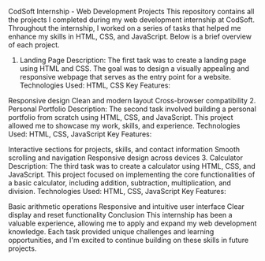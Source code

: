 CodSoft Internship - Web Development Projects
This repository contains all the projects I completed during my web development internship at CodSoft. Throughout the internship, I worked on a series of tasks that helped me enhance my skills in HTML, CSS, and JavaScript. Below is a brief overview of each project.

1. Landing Page
Description:
The first task was to create a landing page using HTML and CSS. The goal was to design a visually appealing and responsive webpage that serves as the entry point for a website.
Technologies Used: HTML, CSS
Key Features:

Responsive design
Clean and modern layout
Cross-browser compatibility
2. Personal Portfolio
Description:
The second task involved building a personal portfolio from scratch using HTML, CSS, and JavaScript. This project allowed me to showcase my work, skills, and experience.
Technologies Used: HTML, CSS, JavaScript
Key Features:

Interactive sections for projects, skills, and contact information
Smooth scrolling and navigation
Responsive design across devices
3. Calculator
Description:
The third task was to create a calculator using HTML, CSS, and JavaScript. This project focused on implementing the core functionalities of a basic calculator, including addition, subtraction, multiplication, and division.
Technologies Used: HTML, CSS, JavaScript
Key Features:

Basic arithmetic operations
Responsive and intuitive user interface
Clear display and reset functionality
Conclusion
This internship has been a valuable experience, allowing me to apply and expand my web development knowledge. Each task provided unique challenges and learning opportunities, and I'm excited to continue building on these skills in future projects.
